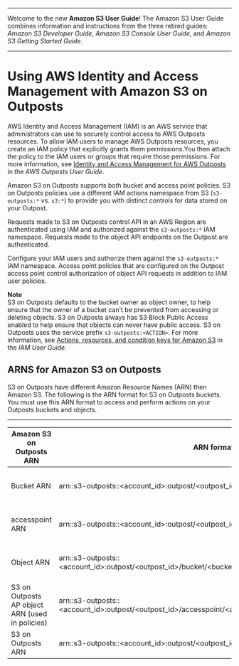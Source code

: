 --------

Welcome to the new **Amazon S3 User Guide**\! The Amazon S3 User Guide combines information and instructions from the three retired guides: *Amazon S3 Developer Guide*, *Amazon S3 Console User Guide*, and *Amazon S3 Getting Started Guide*\.

--------

# Using AWS Identity and Access Management with Amazon S3 on Outposts<a name="S3OutpostsIAM"></a>

AWS Identity and Access Management \(IAM\) is an AWS service that administrators can use to securely control access to AWS Outposts resources\. To allow IAM users to manage AWS Outposts resources, you create an IAM policy that explicitly grants them permissions\.You then attach the policy to the IAM users or groups that require those permissions\. For more information, see [Identity and Access Management for AWS Outposts](https://docs.aws.amazon.com/outposts/latest/userguide/identity-access-management.html) in the *AWS Outposts User Guide*\. 

Amazon S3 on Outposts supports both bucket and access point policies\. S3 on Outposts policies use a different IAM actions namespace from S3 \(`s3-outposts:*` vs\. `s3:*`\) to provide you with distinct controls for data stored on your Outpost\.

Requests made to S3 on Outposts control API in an AWS Region are authenticated using IAM and authorized against the `s3-outposts:*` IAM namespace\. Requests made to the object API endpoints on the Outpost are authenticated\.

 Configure your IAM users and authorize them against the `s3-outposts:*` IAM namespace\. Access point policies that are configured on the Outpost access point control authorization of object API requests in addition to IAM user policies\.

**Note**  
S3 on Outposts defaults to the bucket owner as object owner, to help ensure that the owner of a bucket can't be prevented from accessing or deleting objects\.
S3 on Outposts always has S3 Block Public Access enabled to help ensure that objects can never have public access\.
S3 on Outposts uses the service prefix `s3-outposts:<ACTION>`\. For more information, see [Actions, resources, and condition keys for Amazon S3](https://docs.aws.amazon.com/IAM/latest/UserGuide/list_amazons3.html) in the *IAM User Guide*\.

## ARNS for Amazon S3 on Outposts<a name="S3OutpostsARN"></a>

 S3 on Outposts have different Amazon Resource Names \(ARN\) then Amazon S3\. The following is the ARN format for S3 on Outposts buckets\. You must use this ARN format to access and perform actions on your Outposts buckets and objects\.


****  

| Amazon S3 on Outposts ARN | ARN format | Example | 
| --- | --- | --- | 
| Bucket ARN | arn:<partition>:s3\-outposts:<region>:<account\_id>:outpost/<outpost\_id>/bucket/<bucket\_name | arn:aws:s3\-outposts:us\-west\-2:123456789012:outpost/op\-01ac5d28a6a232904/bucket/DOC\-EXAMPLE\-BUCKET1 | 
| accesspoint ARN | arn:<partition>:s3\-outposts:<region>:<account\_id>:outpost/<outpost\_id>/accesspoint/<accesspoint\_name> | arn:aws:s3\-outposts:us\-west\-2:123456789012:outpost/op\-01ac5d28a6a232904/accesspoint/example\-access\-point | 
| Object ARN | arn:<partition>:s3\-outposts:<region>:<account\_id>:outpost/<outpost\_id>/bucket/<bucket\_name>/object/<object\_key> | arn:aws:s3\-outposts:us\-west\-2:123456789012:outpost/op\-01ac5d28a6a232904/bucket/DOC\-EXAMPLE\-BUCKET1/object/myobject | 
| S3 on Outposts AP object ARN \(used in policies\) | arn:<partition>:s3\-outposts:<region>:<account\_id>:outpost/<outpost\_id>/accesspoint/<accesspoint\_name>/object/<object\_key> | arn:aws:s3\-outposts:us\-west\-2:123456789012:outpost/op\-01ac5d28a6a232904/accesspoint/example\-access\-point/object/myobject | 
| S3 on Outposts ARN | arn:<partition>:s3\-outposts:<region>:<account\_id>:outpost/<outpost\_id> | arn:aws:s3\-outposts:us\-west\-2:123456789012:outpost/op\-01ac5d28a6a232904 | 